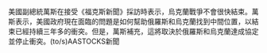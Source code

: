 美國副總統萬斯在接受《福克斯新聞》採訪時表示，烏克蘭戰爭不會很快結束。萬斯表示，美國政府現在面臨的問題是如何幫助俄羅斯和烏克蘭找到中間位置，以結束已經持續三年多的衝突。但是，萬斯補充，這將取決於俄羅斯和烏克蘭達成協定並停止衝突。(to/s)AASTOCKS新聞